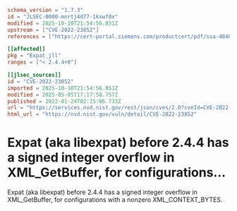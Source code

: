 ```toml
schema_version = "1.7.3"
id = "JLSEC-0000-mnrtj4d77-1kxwf0x"
modified = 2025-10-10T21:54:56.851Z
upstream = ["CVE-2022-23852"]
references = ["https://cert-portal.siemens.com/productcert/pdf/ssa-484086.pdf", "https://github.com/libexpat/libexpat/pull/550", "https://lists.debian.org/debian-lts-announce/2022/03/msg00007.html", "https://security.gentoo.org/glsa/202209-24", "https://security.netapp.com/advisory/ntap-20220217-0001/", "https://www.debian.org/security/2022/dsa-5073", "https://www.oracle.com/security-alerts/cpuapr2022.html", "https://www.tenable.com/security/tns-2022-05", "https://cert-portal.siemens.com/productcert/pdf/ssa-484086.pdf", "https://github.com/libexpat/libexpat/pull/550", "https://lists.debian.org/debian-lts-announce/2022/03/msg00007.html", "https://security.gentoo.org/glsa/202209-24", "https://security.netapp.com/advisory/ntap-20220217-0001/", "https://www.debian.org/security/2022/dsa-5073", "https://www.oracle.com/security-alerts/cpuapr2022.html", "https://www.tenable.com/security/tns-2022-05"]

[[affected]]
pkg = "Expat_jll"
ranges = ["< 2.4.4+0"]

[[jlsec_sources]]
id = "CVE-2022-23852"
imported = 2025-10-10T21:54:56.851Z
modified = 2025-05-05T17:17:58.757Z
published = 2022-01-24T02:15:06.733Z
url = "https://services.nvd.nist.gov/rest/json/cves/2.0?cveId=CVE-2022-23852"
html_url = "https://nvd.nist.gov/vuln/detail/CVE-2022-23852"
```

# Expat (aka libexpat) before 2.4.4 has a signed integer overflow in XML_GetBuffer, for configurations...

Expat (aka libexpat) before 2.4.4 has a signed integer overflow in XML_GetBuffer, for configurations with a nonzero XML_CONTEXT_BYTES.

